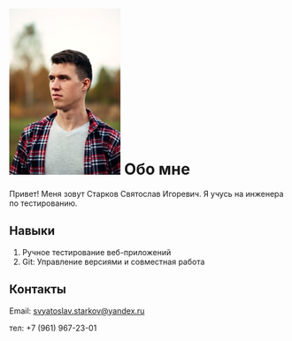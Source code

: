 # ![Логотип NeuroStartUp](img/068.jpg) Обо мне 
 Привет! Меня зовут Старков Святослав Игоревич. Я учусь на инженера по тестированию.
  

## Навыки
1.  Ручное тестирование веб-приложений
2. Git: Управление версиями и совместная работа


## Контакты
Email: svyatoslav.starkov@yandex.ru

тел: +7 (961) 967-23-01
